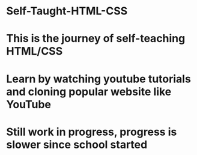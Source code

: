 # Self-Taught-HTML-CSS
# This is the journey of self-teaching HTML/CSS 
# Learn by watching youtube tutorials and cloning popular website like YouTube
# Still work in progress, progress is slower since school started
